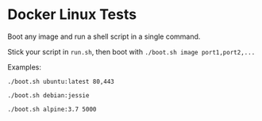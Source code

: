 # Docker Linux Tests

Boot any image and run a shell script in a single command.

Stick your script in `run.sh`, then boot with `./boot.sh image port1,port2,...`

Examples:
```
./boot.sh ubuntu:latest 80,443
```
```
./boot.sh debian:jessie
```
```
./boot.sh alpine:3.7 5000
```